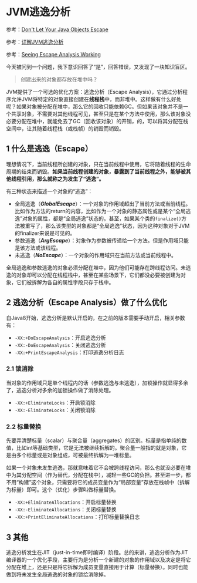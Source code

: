 # JVM逃逸分析

参考：[Don't Let Your Java Objects Escape](https://dzone.com/articles/do-not-let-your-java-objects-escape)

参考：[详解JVM逃逸分析](http://www.jetchen.cn/EscapeAnalysis/)

参考：[Seeing Escape Analysis Working](https://www.javaadvent.com/2020/12/seeing-escape-analysis-working.html)

今天被问到一个问题，我下意识回答了“是”，回答错误，又发现了一块知识盲区。

> 创建出来的对象都存放在堆中吗？

JVM提供了一个可选的优化方案：逃逸分析（Escape Analysis），它通过分析程序允许JVM将特定的对象直接创建在**线程栈**中，而非堆中。这样做有什么好处呢？如果对象被分配在堆中，那么它的回收只能依赖GC。但如果该对象并不是一个共享对象，不需要对其他线程可见，甚至只是在某个方法中使用，那么该对象没必要分配在堆中，就能免去了GC（回收该对象）的开销，的，可以将其分配在栈空间中，让其随着线程栈（或栈帧）的销毁而销毁。

## 1 什么是逃逸（Escape）

理想情况下，当前线程所创建的对象，只在当前线程中使用，它将随着线程的生命周期的结束而销毁。**如果当前线程创建的对象，暴露到了当前线程之外，能够被其他线程引用，那么就称之为发生了“逃逸”。**

有三种状态来描述一个对象的“逃逸”：

- 全局逃逸（***GlobalEscape***）：一个对象的作用域超出了当前方法或当前线程。比如作为方法的return的内容，比如作为一个对象的静态属性或是某个“全局逃逸”对象的属性，都是“全局逃逸”状态的。甚至，如果某个类的`finalize()`方法被重写了，那么该类型的对象都是“全局逃逸”状态，因为这种对象对于JVM的finalizer来说是可见的。
- 参数逃逸（***ArgEscape***）：对象作为参数被传递给一个方法。但是作用域只能是该方法或该线程。
- 未逃逸（***NoEscape***）：一个对象的作用域只在当前方法或当前线程中。

全局逃逸和参数逃逸的对象必须分配在堆中，因为他们可能存在跨线程访问。未逃逸的对象却可以分配在线程栈中，甚至在某些场景下，它们都没必要被创建为对象，它们被拆解为各自的属性字段只存于栈中。

## 2 逃逸分析（Escape Analysis）做了什么优化

自Java8开始，逃逸分析是默认开启的，在之前的版本需要手动开启，相关参数有：

- `-XX:+DoEscapeAnalysis`：开启逃逸分析
- `-XX:-DoEscapeAnalysis`：关闭逃逸分析
- `-XX:+PrintEscapeAnalysis`：打印逃逸分析日志

### 2.1 锁消除

当对象的作用域只是单个线程内的话（参数逃逸与未逃逸），加锁操作就显得多余了，逃逸分析对多余的加锁操作做了消除处理。

- `-XX:+EliminateLocks`：开启锁消除
- `-XX:-EliminateLocks`：关闭锁消除

### 2.2 标量替换

先要弄清楚标量（scalar）与聚合量（aggregates）的区别。标量是指单纯的数值，比如int等基础类型，它是无法被继续拆解的。聚合量一般指的就是对象，它是由多个标量或是对象组成，可被最终拆解为一堆标量。

如果一个对象未发生逃逸，那就意味着它不会被跨线程访问，那么也就没必要在堆中为其分配空间（作为替代，分配在栈中），减轻一些GC的负担。甚至进一步，都不用“构建”这个对象，只需要将它的成员变量作为“局部变量”存放在栈帧中（拆解为标量）即可。这个（优化）步骤叫做标量替换。

- `-XX:+EliminateAllocations`：开启标量替换
- `-XX:-EliminateAllocations`：关闭标量替换
- `-XX:+PrintEliminateAllocations`：打印标量替换日志

## 3 其他

逃逸分析发生在JIT（just-in-time即时编译）阶段。总的来讲，逃逸分析作为JIT编译器的一个优化手段，主要行为是分析一个新建的对象的作用域以及决定是将它分配在堆上，还是只是将它拆解为成员变量直接用于计算（标量替换）。同时也能做到将未发生全局逃逸的对象的锁给消除掉。
